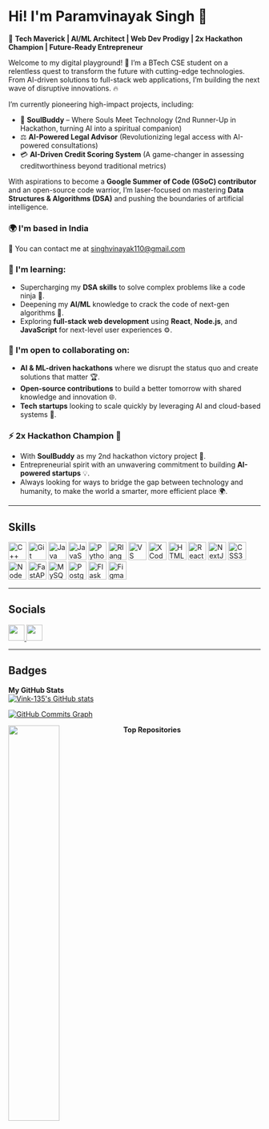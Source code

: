 # Hi! I'm Paramvinayak Singh 👾


🚀 **Tech Maverick | AI/ML Architect | Web Dev Prodigy | 2x Hackathon Champion | Future-Ready Entrepreneur**





Welcome to my digital playground! 👾 I’m a BTech CSE student on a relentless quest to transform the future with cutting-edge technologies. From AI-driven solutions to full-stack web applications, I’m building the next wave of disruptive innovations. 🔥

I’m currently pioneering high-impact projects, including:
- 🌟 **SoulBuddy** – Where Souls Meet Technology (2nd Runner-Up in Hackathon, turning AI into a spiritual companion)
- ⚖️ **AI-Powered Legal Advisor** (Revolutionizing legal access with AI-powered consultations)
- 💳 **AI-Driven Credit Scoring System** (A game-changer in assessing creditworthiness beyond traditional metrics)

With aspirations to become a **Google Summer of Code (GSoC) contributor** and an open-source code warrior, I’m laser-focused on mastering **Data Structures & Algorithms (DSA)** and pushing the boundaries of artificial intelligence.

### 🌍 I'm based in India

📧 You can contact me at [singhvinayak110@gmail.com](mailto:singhvinayak110@gmail.com)

### 🧠 I'm learning:
- Supercharging my **DSA skills** to solve complex problems like a code ninja 🥷.
- Deepening my **AI/ML** knowledge to crack the code of next-gen algorithms 🧬.
- Exploring **full-stack web development** using **React**, **Node.js**, and **JavaScript** for next-level user experiences ⚙️.

### 🤝 I'm open to collaborating on:
- **AI & ML-driven hackathons** where we disrupt the status quo and create solutions that matter 🏆.
- **Open-source contributions** to build a better tomorrow with shared knowledge and innovation 🌐.
- **Tech startups** looking to scale quickly by leveraging AI and cloud-based systems 🚀.

### ⚡ **2x Hackathon Champion** 🏅
- With **SoulBuddy** as my 2nd hackathon victory project 🌟.
- Entrepreneurial spirit with an unwavering commitment to building **AI-powered startups** 💡.
- Always looking for ways to bridge the gap between technology and humanity, to make the world a smarter, more efficient place 🌍.

---

## Skills
<p align="left">
<a href="https://docs.microsoft.com/en-us/cpp/?view=msvc-170" target="_blank" rel="noreferrer"><img src="https://raw.githubusercontent.com/danielcranney/readme-generator/main/public/icons/skills/cplusplus-colored.svg" width="36" height="36" alt="C++" /></a>
<a href="https://git-scm.com/" target="_blank" rel="noreferrer"><img src="https://raw.githubusercontent.com/danielcranney/readme-generator/main/public/icons/skills/git-colored.svg" width="36" height="36" alt="Git" /></a>
<a href="https://www.oracle.com/java/" target="_blank" rel="noreferrer"><img src="https://raw.githubusercontent.com/danielcranney/readme-generator/main/public/icons/skills/java-colored.svg" width="36" height="36" alt="Java" /></a>
<a href="https://developer.mozilla.org/en-US/docs/Web/JavaScript" target="_blank" rel="noreferrer"><img src="https://raw.githubusercontent.com/danielcranney/readme-generator/main/public/icons/skills/javascript-colored.svg" width="36" height="36" alt="JavaScript" /></a>
<a href="https://www.python.org/" target="_blank" rel="noreferrer"><img src="https://raw.githubusercontent.com/danielcranney/readme-generator/main/public/icons/skills/python-colored.svg" width="36" height="36" alt="Python" /></a>
<a href="https://www.r-project.org/" target="_blank" rel="noreferrer"><img src="https://raw.githubusercontent.com/danielcranney/readme-generator/main/public/icons/skills/rlang-colored.svg" width="36" height="36" alt="Rlang" /></a>
<a href="https://code.visualstudio.com/" target="_blank" rel="noreferrer"><img src="https://raw.githubusercontent.com/danielcranney/readme-generator/main/public/icons/skills/visualstudiocode.svg" width="36" height="36" alt="VS Code" /></a>
<a href="https://www.xcode.com" target="_blank" rel="noreferrer"><img src="https://raw.githubusercontent.com/danielcranney/readme-generator/main/public/icons/skills/xcode.svg" width="36" height="36" alt="XCode" /></a>
<a href="https://developer.mozilla.org/en-US/docs/Glossary/HTML5" target="_blank" rel="noreferrer"><img src="https://raw.githubusercontent.com/danielcranney/readme-generator/main/public/icons/skills/html5-colored.svg" width="36" height="36" alt="HTML5" /></a>
<a href="https://reactjs.org/" target="_blank" rel="noreferrer"><img src="https://raw.githubusercontent.com/danielcranney/readme-generator/main/public/icons/skills/react-colored.svg" width="36" height="36" alt="React" /></a>
<a href="https://nextjs.org/docs" target="_blank" rel="noreferrer"><img src="https://raw.githubusercontent.com/danielcranney/readme-generator/main/public/icons/skills/nextjs-colored.svg" width="36" height="36" alt="NextJs" /></a>
<a href="https://www.w3.org/TR/CSS/#css" target="_blank" rel="noreferrer"><img src="https://raw.githubusercontent.com/danielcranney/readme-generator/main/public/icons/skills/css3-colored.svg" width="36" height="36" alt="CSS3" /></a>
<a href="https://nodejs.org/en/" target="_blank" rel="noreferrer"><img src="https://raw.githubusercontent.com/danielcranney/readme-generator/main/public/icons/skills/nodejs-colored.svg" width="36" height="36" alt="NodeJS" /></a>
<a href="https://fastapi.tiangolo.com/" target="_blank" rel="noreferrer"><img src="https://raw.githubusercontent.com/danielcranney/readme-generator/main/public/icons/skills/fastapi-colored.svg" width="36" height="36" alt="FastAPI" /></a>
<a href="https://www.mysql.com/" target="_blank" rel="noreferrer"><img src="https://raw.githubusercontent.com/danielcranney/readme-generator/main/public/icons/skills/mysql-colored.svg" width="36" height="36" alt="MySQL" /></a>
<a href="https://www.postgresql.org/" target="_blank" rel="noreferrer"><img src="https://raw.githubusercontent.com/danielcranney/readme-generator/main/public/icons/skills/postgresql-colored.svg" width="36" height="36" alt="PostgreSQL" /></a>
<a href="https://flask.palletsprojects.com/en/2.0.x/" target="_blank" rel="noreferrer"><img src="https://raw.githubusercontent.com/danielcranney/readme-generator/main/public/icons/skills/flask-colored.svg" width="36" height="36" alt="Flask" /></a>
<a href="https://www.figma.com/" target="_blank" rel="noreferrer"><img src="https://raw.githubusercontent.com/danielcranney/readme-generator/main/public/icons/skills/figma-colored.svg" width="36" height="36" alt="Figma" /></a>
</p>

---

## Socials
<p align="left">
    <a href="https://www.github.com/Vink-135" target="_blank" rel="noreferrer">
        <img src="https://raw.githubusercontent.com/danielcranney/readme-generator/main/public/icons/socials/github.svg" width="32" height="32" />
    </a>
    <a href="https://www.linkedin.com/in/vinayak-singh-147047238/" target="_blank" rel="noreferrer">
        <img src="https://raw.githubusercontent.com/danielcranney/readme-generator/main/public/icons/socials/linkedin.svg" width="32" height="32" />
    </a>
</p>

---

## Badges

**My GitHub Stats**  
<a href="http://www.github.com/Vink-135">
    <img src="https://github-readme-stats.vercel.app/api?username=Vink-135&show_icons=true&hide=issues,&count_private=true&title_color=ffffff&text_color=ffffff&icon_color=a855f7&bg_color=1c1917&hide_border=true&show_icons=true" alt="Vink-135's GitHub stats" />
</a>

<a href="http://www.github.com/Vink-135">
    <img src="https://github-readme-activity-graph.cyclic.app/graph?username=Vink-135&bg_color=1c1917&color=ffffff&line=a855f7&point=ffffff&area_color=1c1917&area=true&hide_border=true&custom_title=GitHub%20Commits%20Graph" alt="GitHub Commits Graph" />
</a>

**Top Repositories**
<a href="https://github.com/Vink-135/machine_learning" align="left">
    <img align="left" width="45%" src="https://github-readme-stats.vercel.app/api/pin/?username=Vink-135&repo=machine_learning&title_color=ffffff&text_color=ffffff&icon_color=a855f7&bg_color=1c1917&hide_border=true&locale=en" />
</a>
